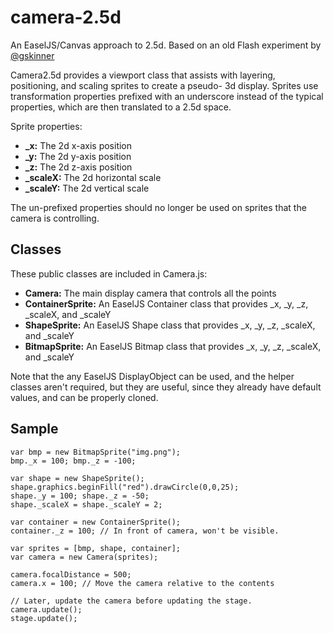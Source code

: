 # camera-2.5d
An EaselJS/Canvas approach to 2.5d. Based on an old Flash experiment by [@gskinner](http://gskinner.com)

Camera2.5d provides a viewport class that assists with layering, positioning, and scaling sprites to create a pseudo-
3d display. Sprites use transformation properties prefixed with an underscore instead of the typical properties, which
are then translated to a 2.5d space.

Sprite properties:

* **_x:** The 2d x-axis position
* **_y:** The 2d y-axis position
* **_z:** The 2d z-axis position
* **_scaleX:** The 2d horizontal scale
* **_scaleY:** The 2d vertical scale

The un-prefixed properties should no longer be used on sprites that the camera is controlling.

## Classes
These public classes are included in Camera.js:

* **Camera:** The main display camera that controls all the points
* **ContainerSprite:** An EaselJS Container class that provides _x, _y, _z, _scaleX, and _scaleY
* **ShapeSprite:** An EaselJS Shape class that provides _x, _y, _z, _scaleX, and _scaleY
* **BitmapSprite:** An EaselJS Bitmap class that provides _x, _y, _z, _scaleX, and _scaleY

Note that the any EaselJS DisplayObject can be used, and the helper classes aren't required, but they are useful, since
they already have default values, and can be properly cloned.

## Sample

	var bmp = new BitmapSprite("img.png");
	bmp._x = 100; bmp._z = -100;

	var shape = new ShapeSprite();
	shape.graphics.beginFill("red").drawCircle(0,0,25);
	shape._y = 100; shape._z = -50;
	shape._scaleX = shape._scaleY = 2;

	var container = new ContainerSprite();
	container._z = 100; // In front of camera, won't be visible.

	var sprites = [bmp, shape, container];
	var camera = new Camera(sprites);

	camera.focalDistance = 500;
	camera.x = 100; // Move the camera relative to the contents

	// Later, update the camera before updating the stage.
	camera.update();
	stage.update();



